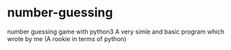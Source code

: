 # number-guessing
number guessing game with python3
 A very simle and basic program which wrote by me (A rookie in terms of python) 
